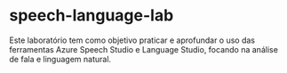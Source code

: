 # speech-language-lab
Este laboratório tem como objetivo praticar e aprofundar o uso das ferramentas Azure Speech Studio e Language Studio, focando na análise de fala e linguagem natural. 
